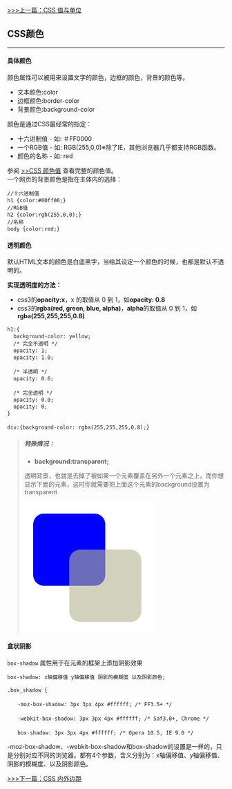 [>>>上一篇：CSS 值与单位](../../lib/CSS/CSS值与单位.md)

## CSS颜色
---
#### 具体颜色
颜色属性可以被用来设置文字的颜色，边框的颜色，背景的颜色等。
- 文本颜色:color
- 边框颜色:border-color
- 背景颜色:background-color

颜色是通过CSS最经常的指定：

- 十六进制值 - 如: ＃FF0000
- 一个RGB值 - 如: RGB(255,0,0)※除了IE，其他浏览器几乎都支持RGB函数。
- 颜色的名称 - 如: red  

参阅 [>>CSS 颜色值](https://www.runoob.com/cssref/css-colors.html) 查看完整的颜色值。  
一个网页的背景颜色是指在主体内的选择：
```
//十六进制值
h1 {color:#00ff00;}
//RGB值
h2 {color:rgb(255,0,0);}
//名称
body {color:red;}
```
#### 透明颜色
默认HTML文本的颜色是白底黑字，当给其设定一个颜色的时候，也都是默认不透明的。

**实现透明度的方法：**
- css3的**opacity:x**，x 的取值从 0 到 1，如**opacity: 0.8**
- css3的**rgba(red, green, blue, alpha)**，**alpha**的取值从 0 到 1，如**rgba(255,255,255,0.8)**

```
h1:{
  background-color: yellow;
  /* 完全不透明 */
  opacity: 1;
  opacity: 1.0;

  /* 半透明 */
  opacity: 0.6;

  /* 完全透明 */
  opacity: 0.0;
  opacity: 0;
}

div:{background-color: rgba(255,255,255,0.8);}
```
>##### 特殊情况：
> - **background:transparent;**  
>
>  透明背景，也就是去掉了被如果一个元素覆盖在另外一个元素之上，而你想显示下面的元素，这时你就需要把上面这个元素的background设置为transparent  
>
>  <img src="../../img/color01.png" width="300"/>  

#### 盒状阴影
`box-shadow` 属性用于在元素的框架上添加阴影效果
```
box-shadow: x轴偏移值 y轴偏移值 阴影的模糊度 以及阴影颜色;
```
```
.box_shadow {

　　-moz-box-shadow: 3px 3px 4px #ffffff; /* FF3.5+ */

　　-webkit-box-shadow: 3px 3px 4px #ffffff; /* Saf3.0+, Chrome */

　　box-shadow: 3px 3px 4px #ffffff; /* Opera 10.5, IE 9.0 */
```   
-moz-box-shadow、-webkit-box-shadow和box-shadow的设置是一样的，只是分别对应不同的浏览器。都有4个参数，含义分别为：x轴偏移值、y轴偏移值、阴影的模糊度、以及阴影颜色。  

[>>>下一篇：CSS 内外边距](../../lib/CSS/CSS内外边距.md)
